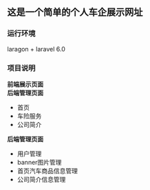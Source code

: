 ## 这是一个简单的个人车企展示网址
### 运行环境
laragon + laravel 6.0<br>
### 项目说明
**前端展示页面** <br>
**后端管理页面** <br>
* 首页<br>
* 车险服务<br>
* 公司简介<br>

**后端管理页面** <br>
* 用户管理<br>
* banner图片管理<br>
* 首页汽车商品信息管理<br>
* 公司简介信息管理<br>
